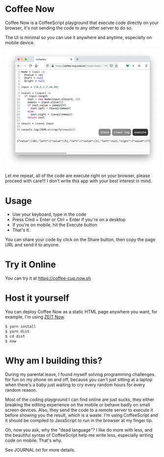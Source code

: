 # Coffee Now

Coffee Now is a CoffeeScript playground that execute code directly on your browser, it's not sending the code to any other
server to do so.

The UI is minimal so you can use it anywhere and anytime, especially on mobile device.

![](screenshot.png)

Let me repeat, all of the code are execute right on your browser, please proceed with care!!! I don't write this app with
your best interest in mind.

# Usage

- Use your keyboard, type in the code
- Press Cmd + Enter or Ctrl + Enter if you're on a desktop
- If you're on mobile, hit the Execute button
- That's it.

You can share your code by click on the Share button, then copy the page URL and send it to anyone.

# Try it Online

You can try it at https://coffee-cup.now.sh

# Host it yourself

You can deploy Coffee Now as a static HTML page anywhere you want, for example, I'm using [ZEIT Now](https://zeit.co/home).

```
$ yarn install
$ yarn dist
$ cd dist
$ now
```

# Why am I building this?

During my parental leave, I found myself solving programming challenges for fun on my phone on and off, because you can't just
sitting at a laptop when there's a baby just waiting to cry every random hours for every random reason.

Most of the coding playground I can find online are just sucks, they either breaking the editing experience on the mobile
or behave badly on small screen devices. Also, they send the code to a remote server to execute it before showing you the
result, which is a waste. I'm using CoffeeScript and it should be compiled to JavaScript to run in the browser at my finger tip.

Oh, now you ask, why the "dead language"? I like do more with less, and the beautiful syntax of CoffeeScript help me write less,
especially writing code on mobile. That's why.

See JOURNAL.txt for more details.
